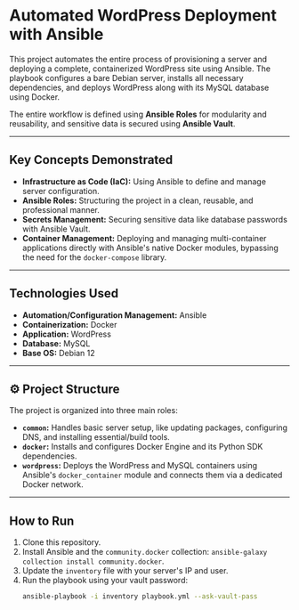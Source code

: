 # Automated WordPress Deployment with Ansible

This project automates the entire process of provisioning a server and deploying a complete, containerized WordPress site using Ansible. The playbook configures a bare Debian server, installs all necessary dependencies, and deploys WordPress along with its MySQL database using Docker.

The entire workflow is defined using **Ansible Roles** for modularity and reusability, and sensitive data is secured using **Ansible Vault**.

---

## Key Concepts Demonstrated

* **Infrastructure as Code (IaC):** Using Ansible to define and manage server configuration.
* **Ansible Roles:** Structuring the project in a clean, reusable, and professional manner.
* **Secrets Management:** Securing sensitive data like database passwords with Ansible Vault.
* **Container Management:** Deploying and managing multi-container applications directly with Ansible's native Docker modules, bypassing the need for the `docker-compose` library.

---

## Technologies Used

* **Automation/Configuration Management:** Ansible
* **Containerization:** Docker
* **Application:** WordPress
* **Database:** MySQL
* **Base OS:** Debian 12

---

## ⚙️ Project Structure

The project is organized into three main roles:
* **`common`:** Handles basic server setup, like updating packages, configuring DNS, and installing essential/build tools.
* **`docker`:** Installs and configures Docker Engine and its Python SDK dependencies.
* **`wordpress`:** Deploys the WordPress and MySQL containers using Ansible's `docker_container` module and connects them via a dedicated Docker network.

---

## How to Run

1.  Clone this repository.
2.  Install Ansible and the `community.docker` collection: `ansible-galaxy collection install community.docker`.
3.  Update the `inventory` file with your server's IP and user.
4.  Run the playbook using your vault password:
    ```bash
    ansible-playbook -i inventory playbook.yml --ask-vault-pass
    ```
